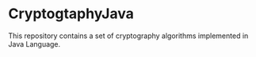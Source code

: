 # CryptogtaphyJava
This repository contains a set of cryptography algorithms implemented in Java Language.
